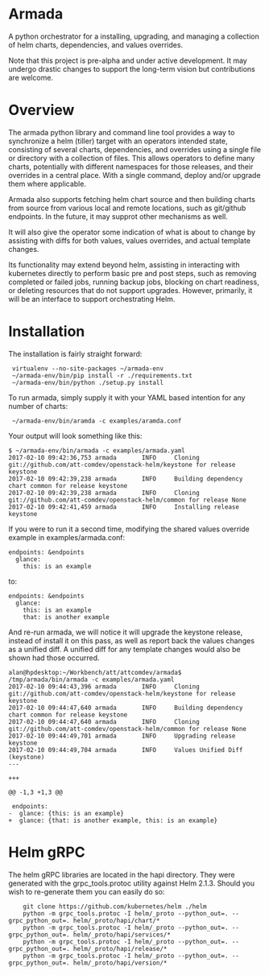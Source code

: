 # Armada
A python orchestrator for a installing, upgrading, and managing a collection of helm charts, dependencies, and values overrides.

Note that this project is pre-alpha and under active development. It may undergo drastic changes to support the long-term vision but contributions are welcome. 

# Overview

The armada python library and command line tool provides a way to synchronize a helm (tiller) target with an operators intended state, consisting of several charts, dependencies, and overrides using a single file or directory with a collection of files. This allows operators to define many charts, potentially with different namespaces for those releases, and their overrides in a central place.  With a single command, deploy and/or upgrade them where applicable.

Armada also supports fetching helm chart source and then building charts from source from various local and remote locations, such as git/github endpoints.  In the future, it may supprot other mechanisms as well.

It will also give the operator some indication of what is about to change by assisting with diffs for both values, values overrides, and actual template changes.

Its functionality may extend beyond helm, assisting in interacting with kubernetes directly to perform basic pre and post steps, such as removing completed or failed jobs, running backup jobs,  blocking on chart readiness, or deleting resources that do not support upgrades. However, primarily, it will be an interface to support orchestrating Helm.

# Installation

The installation is fairly straight forward:

```
 virtualenv --no-site-packages ~/armada-env
 ~/armada-env/bin/pip install -r ./requirements.txt
 ~/armada-env/bin/python ./setup.py install
 ```

To run armada, simply supply it with your YAML based intention for any number of charts:

```
 ~/armada-env/bin/aramda -c examples/aramda.conf
```

Your output will look something like this:

```
$ ~/armada-env/bin/armada -c examples/armada.yaml 
2017-02-10 09:42:36,753 armada       INFO     Cloning git://github.com/att-comdev/openstack-helm/keystone for release keystone
2017-02-10 09:42:39,238 armada       INFO     Building dependency chart common for release keystone
2017-02-10 09:42:39,238 armada       INFO     Cloning git://github.com/att-comdev/openstack-helm/common for release None
2017-02-10 09:42:41,459 armada       INFO     Installing release keystone
```

If you were to run it a second time, modifying the shared values override example in examples/armada.conf:

```
endpoints: &endpoints
  glance:
    this: is an example
```

to:

```
endpoints: &endpoints
  glance:
    this: is an example
    that: is another example
```

And re-run armada, we will notice it will upgrade the keystone release, instead of install it on this pass, as well as report back the values changes as a unified diff.  A unified diff for any template changes would also be shown had those occurred.

```
alan@hpdesktop:~/Workbench/att/attcomdev/armada$ /tmp/armada/bin/armada -c examples/armada.yaml 
2017-02-10 09:44:43,396 armada       INFO     Cloning git://github.com/att-comdev/openstack-helm/keystone for release keystone
2017-02-10 09:44:47,640 armada       INFO     Building dependency chart common for release keystone
2017-02-10 09:44:47,640 armada       INFO     Cloning git://github.com/att-comdev/openstack-helm/common for release None
2017-02-10 09:44:49,701 armada       INFO     Upgrading release keystone
2017-02-10 09:44:49,704 armada       INFO     Values Unified Diff (keystone)
--- 

+++ 

@@ -1,3 +1,3 @@

 endpoints:
-  glance: {this: is an example}
+  glance: {that: is another example, this: is an example}

```

# Helm gRPC

The helm gRPC libraries are located in the hapi directory.  They were generated with the grpc_tools.protoc utility against Helm 2.1.3.  Should you wish to re-generate them you can easily do so:

```
    git clone https://github.com/kubernetes/helm ./helm
    python -m grpc_tools.protoc -I helm/_proto --python_out=. --grpc_python_out=. helm/_proto/hapi/chart/*
    python -m grpc_tools.protoc -I helm/_proto --python_out=. --grpc_python_out=. helm/_proto/hapi/services/*
    python -m grpc_tools.protoc -I helm/_proto --python_out=. --grpc_python_out=. helm/_proto/hapi/release/*
    python -m grpc_tools.protoc -I helm/_proto --python_out=. --grpc_python_out=. helm/_proto/hapi/version/*
```